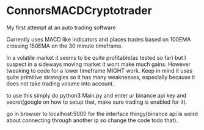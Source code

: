 # ConnorsMACDCryptotrader
My first attempt at an auto trading software

Currently uses MACD like indicators and places trades based on 100EMA crossing 150EMA on the 30 minute timeframe.

In a volatile market it seems to be quite profitable(as tested so far) but I suspect in a sideways moving market it wont make much gains. However tweaking to code for a lower timeframe MIGHT work. 
Keep in mind it uses quite primitive strategies so it has many weaknesses, especially because it does not take trading volume into account.



to use this simply do python3 Main.py and enter ur binance api key and secret(google on how to setup that, make sure trading is enabled for it).

go in browser to localhost:5000 for the interface thingy(binance api is weird about connecting through another ip so change the code todo that). 

